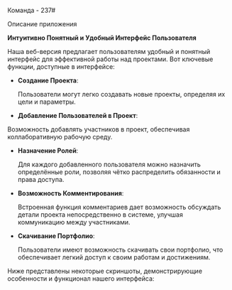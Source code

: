 Команда - 237#

Описание приложения

**Интуитивно Понятный и Удобный Интерфейс Пользователя**

Наша веб-версия предлагает пользователям удобный и понятный интерфейс для эффективной работы над проектами. Вот ключевые функции, доступные в интерфейсе:

- **Создание Проекта**:

  Пользователи могут легко создавать новые проекты, определяя их цели и параметры.

- **Добавление Пользователей в Проект**:

Возможность добавлять участников в проект, обеспечивая коллаборативную рабочую среду.

- **Назначение Ролей**:

  Для каждого добавленного пользователя можно назначить определённые роли, позволяя чётко распределить обязанности и права доступа.

- **Возможность Комментирования**:

  Встроенная функция комментариев дает возможность обсуждать детали проекта непосредственно в системе, улучшая коммуникацию между участниками.

- **Скачивание Портфолио**:

  Пользователи имеют возможность скачивать свои портфолио, что обеспечивает легкий доступ к своим работам и достижениям.

Ниже представлены некоторые скриншоты, демонстрирующие особенности и функционал нашего интерфейса:
